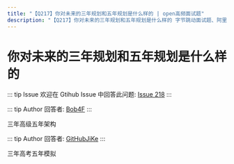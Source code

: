 ```yaml
---
title: "【Q217】你对未来的三年规划和五年规划是什么样的 | open高频面试题"
description: "【Q217】你对未来的三年规划和五年规划是什么样的 字节跳动面试题、阿里腾讯面试题、美团小米面试题。"
---
```


# 你对未来的三年规划和五年规划是什么样的

::: tip Issue
欢迎在 Gtihub Issue 中回答此问题: [Issue 218](https://github.com/shfshanyue/Daily-Question/issues/218)
:::

::: tip Author
回答者: [Bob4F](https://github.com/Bob4F)
:::

三年高级五年架构

::: tip Author
回答者: [GitHubJiKe](https://github.com/GitHubJiKe)
:::

三年高考五年模拟
